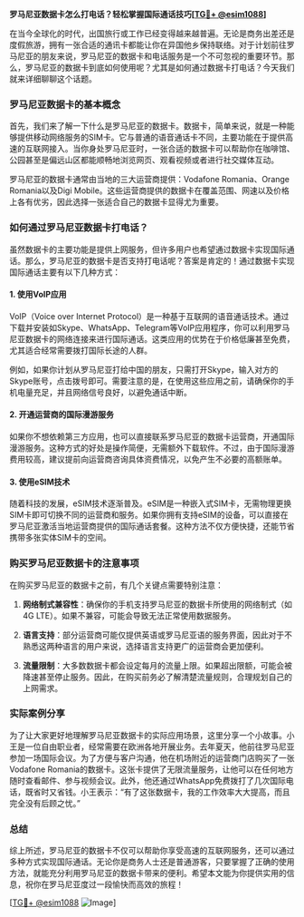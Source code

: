 **罗马尼亚数据卡怎么打电话？轻松掌握国际通话技巧[[TG💪+ @esim1088](https://t.me/s/esim1088)]**

在当今全球化的时代，出国旅行或工作已经变得越来越普遍。无论是商务出差还是度假旅游，拥有一张合适的通讯卡都能让你在异国他乡保持联络。对于计划前往罗马尼亚的朋友来说，罗马尼亚的数据卡和电话服务是一个不可忽视的重要环节。那么，罗马尼亚的数据卡到底如何使用呢？尤其是如何通过数据卡打电话？今天我们就来详细聊聊这个话题。

### 罗马尼亚数据卡的基本概念

首先，我们来了解一下什么是罗马尼亚的数据卡。数据卡，简单来说，就是一种能够提供移动网络服务的SIM卡。它与普通的语音通话卡不同，主要功能在于提供高速的互联网接入。当你身处罗马尼亚时，一张合适的数据卡可以帮助你在咖啡馆、公园甚至是偏远山区都能顺畅地浏览网页、观看视频或者进行社交媒体互动。

罗马尼亚的数据卡通常由当地的三大运营商提供：Vodafone Romania、Orange Romania以及Digi Mobile。这些运营商提供的数据卡在覆盖范围、网速以及价格上各有优劣，因此选择一张适合自己的数据卡显得尤为重要。

### 如何通过罗马尼亚数据卡打电话？

虽然数据卡的主要功能是提供上网服务，但许多用户也希望通过数据卡实现国际通话。那么，罗马尼亚的数据卡是否支持打电话呢？答案是肯定的！通过数据卡实现国际通话主要有以下几种方式：

#### 1. 使用VoIP应用

VoIP（Voice over Internet Protocol）是一种基于互联网的语音通话技术。通过下载并安装如Skype、WhatsApp、Telegram等VoIP应用程序，你可以利用罗马尼亚数据卡的网络连接来进行国际通话。这类应用的优势在于价格低廉甚至免费，尤其适合经常需要拨打国际长途的人群。

例如，如果你计划从罗马尼亚打给中国的朋友，只需打开Skype，输入对方的Skype账号，点击拨号即可。需要注意的是，在使用这些应用之前，请确保你的手机电量充足，并且网络信号良好，以避免通话中断。

#### 2. 开通运营商的国际漫游服务

如果你不想依赖第三方应用，也可以直接联系罗马尼亚的数据卡运营商，开通国际漫游服务。这种方式的好处是操作简便，无需额外下载软件。不过，由于国际漫游费用较高，建议提前向运营商咨询具体资费情况，以免产生不必要的高额账单。

#### 3. 使用eSIM技术

随着科技的发展，eSIM技术逐渐普及。eSIM是一种嵌入式SIM卡，无需物理更换SIM卡即可切换不同的运营商和服务。如果你拥有支持eSIM的设备，可以直接在罗马尼亚激活当地运营商提供的国际通话套餐。这种方法不仅方便快捷，还能节省携带多张实体SIM卡的空间。

### 购买罗马尼亚数据卡的注意事项

在购买罗马尼亚的数据卡之前，有几个关键点需要特别注意：

1. **网络制式兼容性**：确保你的手机支持罗马尼亚的数据卡所使用的网络制式（如4G LTE）。如果不兼容，可能会导致无法正常使用数据服务。
   
2. **语言支持**：部分运营商可能仅提供英语或罗马尼亚语的服务界面，因此对于不熟悉这两种语言的用户来说，选择语言支持更广的运营商会更加便利。

3. **流量限制**：大多数数据卡都会设定每月的流量上限。如果超出限额，可能会被降速甚至停止服务。因此，在购买前务必了解清楚流量规则，合理规划自己的上网需求。

### 实际案例分享

为了让大家更好地理解罗马尼亚数据卡的实际应用场景，这里分享一个小故事。小王是一位自由职业者，经常需要在欧洲各地开展业务。去年夏天，他前往罗马尼亚参加一场国际会议。为了方便与客户沟通，他在机场附近的运营商门店购买了一张Vodafone Romania的数据卡。这张卡提供了无限流量服务，让他可以在任何地方随时查看邮件、参与视频会议。此外，他还通过WhatsApp免费拨打了几次国际电话，既省时又省钱。小王表示：“有了这张数据卡，我的工作效率大大提高，而且完全没有后顾之忧。”

### 总结

综上所述，罗马尼亚的数据卡不仅可以帮助你享受高速的互联网服务，还可以通过多种方式实现国际通话。无论你是商务人士还是普通游客，只要掌握了正确的使用方法，就能充分利用罗马尼亚的数据卡带来的便利。希望本文能为你提供实用的信息，祝你在罗马尼亚度过一段愉快而高效的旅程！

[[TG💪+ @esim1088](https://t.me/s/esim1088) ![Image](https://i.postimg.cc/4NQfJmqS/Snipaste-2025-05-13-00-14-12.png)]